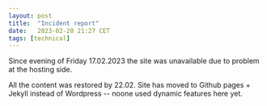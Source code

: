 ```yaml
---
layout: post
title:  "Incident report"
date:   2023-02-20 21:27 CET
tags: [technical]
---
```


Since evening of Friday 17.02.2023 the site was unavailable due to problem at the hosting side.

All the content was restored by 22.02. Site has moved to Github pages + Jekyll instead of Wordpress -- noone used dynamic features here yet.
